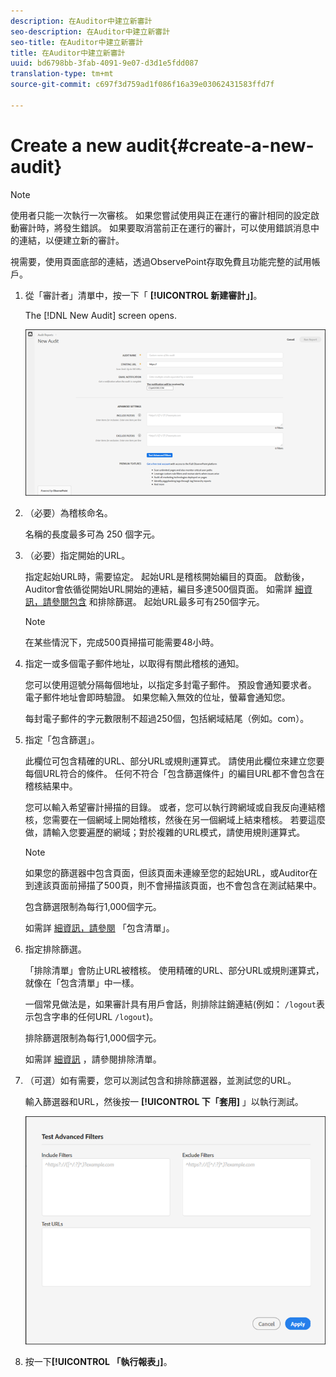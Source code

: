 ```yaml
---
description: 在Auditor中建立新審計
seo-description: 在Auditor中建立新審計
seo-title: 在Auditor中建立新審計
title: 在Auditor中建立新審計
uuid: bd6798bb-3fab-4091-9e07-d3d1e5fdd087
translation-type: tm+mt
source-git-commit: c697f3d759ad1f086f16a39e03062431583ffd7f

---
```



# Create a new audit{#create-a-new-audit}

>[!NOTE]
>
>使用者只能一次執行一次審核。 如果您嘗試使用與正在運行的審計相同的設定啟動審計時，將發生錯誤。 如果要取消當前正在運行的審計，可以使用錯誤消息中的連結，以便建立新的審計。

視需要，使用頁面底部的連結，透過ObservePoint存取免費且功能完整的試用帳戶。

1. 從「審計者」清單中，按一下「 **[!UICONTROL 新建審計」]**。

   The [!DNL New Audit] screen opens.

   ![](assets/config.png)

1. （必要）為稽核命名。

   名稱的長度最多可為 250 個字元。
1. （必要）指定開始的URL。

   指定起始URL時，需要協定。 起始URL是稽核開始編目的頁面。 啟動後，Auditor會依循從開始URL開始的連結，編目多達500個頁面。 如需詳 [細資訊，請參閱包含](../create-audit/filters.md#concept-23531490bb124981ba807ed1806e3257) 和排除篩選。 起始URL最多可有250個字元。

   >[!NOTE]
   >
   >在某些情況下，完成500頁掃描可能需要48小時。

1. 指定一或多個電子郵件地址，以取得有關此稽核的通知。

   您可以使用逗號分隔每個地址，以指定多封電子郵件。 預設會通知要求者。 電子郵件地址會即時驗證。 如果您輸入無效的位址，螢幕會通知您。

   每封電子郵件的字元數限制不超過250個，包括網域結尾（例如。com）。
1. 指定「包含篩選」。

   此欄位可包含精確的URL、部分URL或規則運算式。 請使用此欄位來建立您要每個URL符合的條件。 任何不符合「包含篩選條件」的編目URL都不會包含在稽核結果中。

   您可以輸入希望審計掃描的目錄。 或者，您可以執行跨網域或自我反向連結稽核，您需要在一個網域上開始稽核，然後在另一個網域上結束稽核。 若要這麼做，請輸入您要遍歷的網域；對於複雜的URL模式，請使用規則運算式。

   >[!NOTE]
   >
   >如果您的篩選器中包含頁面，但該頁面未連線至您的起始URL，或Auditor在到達該頁面前掃描了500頁，則不會掃描該頁面，也不會包含在測試結果中。

   包含篩選限制為每行1,000個字元。

   如需詳 [細資訊，請參閱](../create-audit/filters.md#section-7626060a56a24b658f8c05f031ac3f5f) 「包含清單」。
1. 指定排除篩選。

   「排除清單」會防止URL被稽核。 使用精確的URL、部分URL或規則運算式，就像在「包含清單」中一樣。

   一個常見做法是，如果審計具有用戶會話，則排除註銷連結(例如： `/logout`表示包含字串的任何URL `/logout`)。

   排除篩選限制為每行1,000個字元。

   如需詳 [細資訊](../create-audit/filters.md#section-00aa5e10c878473b91ba0844bebe7ca9) ，請參閱排除清單。
1. （可選）如有需要，您可以測試包含和排除篩選器，並測試您的URL。

   輸入篩選器和URL，然後按一 **[!UICONTROL 下「套用]** 」以執行測試。

   ![](assets/test-advanced-filters.png)

1. 按一下&#x200B;**[!UICONTROL 「執行報表」]**。
